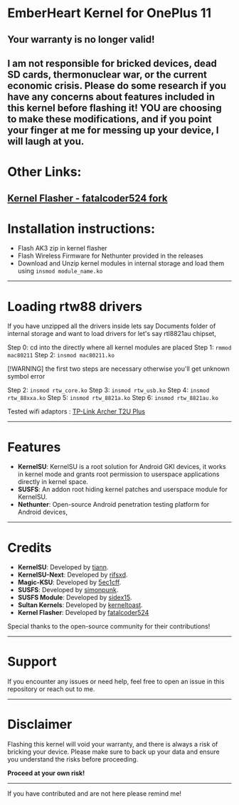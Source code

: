 # EmberHeart Kernel for OnePlus 11

## Your warranty is no longer valid!

I am not responsible for bricked devices, dead SD cards, thermonuclear war, or the current economic crisis. Please do some research if you have any concerns about features included in this kernel before flashing it! YOU are choosing to make these modifications, and if you point your finger at me for messing up your device, I will laugh at you.
---

# Other Links:

[Kernel Flasher - fatalcoder524 fork](https://github.com/fatalcoder524/KernelFlasher)
---

# Installation instructions: 

- Flash AK3 zip in kernel flasher
- Flash Wireless Firmware for Nethunter provided in the releases 
- Download and Unzip kernel modules in internal storage and load them using `insmod module_name.ko`

---

# Loading rtw88 drivers

If you have unzipped all the drivers inside lets say Documents folder of internal storage and want to load drivers for let's say rtl8821au chipset,

Step 0: cd into the directly where all kernel modules are placed 
Step 1: `rmmod mac80211`
Step 2: `insmod mac80211.ko`

[!WARNING] the first two steps are necessary otherwise you'll get unknown symbol error

Step 2: `insmod rtw_core.ko`
Step 3: `insmod rtw_usb.ko`
Step 4: `insmod rtw_88xxa.ko`
Step 5: `insmod rtw_8821a.ko`
Step 6: `insmod rtw_8821au.ko`

Tested wifi adaptors : [TP-Link Archer T2U Plus](https://amzn.in/d/76Ka5nB)

---

# Features

- **KernelSU**: KernelSU is a root solution for Android GKI devices, it works in kernel mode and grants root permission to userspace applications directly in kernel space.
- **SUSFS**: An addon root hiding kernel patches and userspace module for KernelSU.
- **Nethunter**: Open-source Android penetration testing platform for Android devices,
---

# Credits

- **KernelSU**: Developed by [tiann](https://github.com/tiann/KernelSU).
- **KernelSU-Next**: Developed by [rifsxd](https://github.com/KernelSU-Next/KernelSU-Next).
- **Magic-KSU**: Developed by [5ec1cff](https://github.com/5ec1cff/KernelSU).  
- **SUSFS**: Developed by [simonpunk](https://gitlab.com/simonpunk/susfs4ksu.git).
- **SUSFS Module**: Developed by [sidex15](https://github.com/sidex15).
- **Sultan Kernels**: Developed by [kerneltoast](https://github.com/kerneltoast).
- **Kernel Flasher**: Developed by [fatalcoder524](https://github.com/fatalcoder524)

Special thanks to the open-source community for their contributions!

---

# Support

If you encounter any issues or need help, feel free to open an issue in this repository or reach out to me.

---

# Disclaimer

Flashing this kernel will void your warranty, and there is always a risk of bricking your device. Please make sure to back up your data and ensure you understand the risks before proceeding.

**Proceed at your own risk!**

---

If you have contributed and are not here please remind me!
